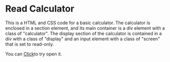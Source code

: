
# Read Calculator

This is a HTML and CSS code for a basic calculator. The calculator is enclosed in a section 
element, and its main container is a div element with a class of "calculator". The display 
section of the calculator is contained in a div with a class of "display" and an input 
element with a class of "screen" that is set to read-only.

You can <a href="https://canerduzenli.github.io/calculator/">Click</a>to try open it.